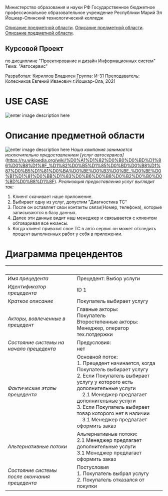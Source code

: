 
Министерство образования и науки РФ
Государственное бюджетное профессиональное образовательное учреждение Республики Марий Эл
Йошкар-Олинский технологический колледж

[Описание предметной области](https://github.com/9002015pro/-Description-of-the-subject-area). 
[Описание предметной области](https://github.com/9002015pro/UML/blob/main/README.md#use-case). 
[Описание предметной области](https://github.com/9002015pro/UML/blob/main/README.md#%D0%B4%D0%B8%D0%B0%D0%B3%D1%80%D0%B0%D0%BC%D0%BC%D0%B0-%D0%BF%D1%80%D0%B5%D1%86%D0%B5%D0%BD%D0%B4%D0%B5%D0%BD%D1%82%D0%BE%D0%B2). 

## Курсовой Проект

по дисциплине "Проектирование и дизайн Информационных систем" Тема: "Автосервис"

Разработал: Кириллов Владилен 
Группа: И-31
Преподаватель: Колесников Евгений Иванович
г.Йошкар-Ола, 2021 

# USE CASE
![enter image description here](images/image.bmp)

# Описание предметной области

![enter image description here](https://a-kt.ru/sites/default/files/styles/node_header_picture_lg/public/2019-05/avtoservis.jpg?itok=o3g2krhq)
*Наша компания занимается исключительно предоставлением [услуг автосервиса]*(https://ru.wikipedia.org/wiki/%D0%A1%D1%82%D0%B0%D0%BD%D1%86%D0%B8%D1%8F_%D1%82%D0%B5%D1%85%D0%BD%D0%B8%D1%87%D0%B5%D1%81%D0%BA%D0%BE%D0%B3%D0%BE_%D0%BE%D0%B1%D1%81%D0%BB%D1%83%D0%B6%D0%B8%D0%B2%D0%B0%D0%BD%D0%B8%D1%8F).
*Реализация предоставления услуг выглядит так:*
  1. Клиент скачивает наше приложение.
 2. Выбирает одну из услуг, допустим "Диагностика ТС"
 3. После он оставляет свои контакты связи(Номер, телефона), которые записываются в базу данных.
 4. Далее эти данные видит наш менеджер и связывается с клиентом обговаривая все нюансы.
 5. Когда клиент привозит свое ТС в авто сервис он может отследить процент выполненных работ у себя в приложении. 


# Диаграмма прецендентов
  

  &nbsp; | &nbsp;
--|------ 
*Имя прецедента* | Прецедент: Выбор услуги
*Идентификатор прецедента* | ID 1
*Краткое описание* | Покупатель выбирает услугу
*Акторы, вовлеченные в прецедент* | Главные акторы:<br/>Покупатель<br/>Второстепенные акторы:<br/>Менеджер, оператор тех.потдержки
*Состояние системы на начало прецедента* | Предусловия:<br/>нет
*Фактические этапы прецедента* | Основной поток:<br/>1. Прецедент начинается, когда Покупатель выбирает услугу<br/>2. Если Покупатель выбирает услугу у которого есть дополнительные услуги<br/>&nbsp;&nbsp;&nbsp;&nbsp;2.1 Менеджер предлагает дополнительные услуги<br/> 3. Если Покупатель выбирает товар которого нет в наличии<br/>&nbsp;&nbsp;&nbsp;&nbsp;3.1 Менеджер предлагает оформить заказ
*Альтернативные потоки* | Альтернативные потоки:<br/>2.1 Менеджер предлагает дополнительные услуги<br/>3.1 Менеджер предлагает оформить заказ
*Состояние системы после окончания прецедента* | Постусловия<br/>1. Покупатель выбрал услугу<br/>2. Покупатель отказался от покупки 

